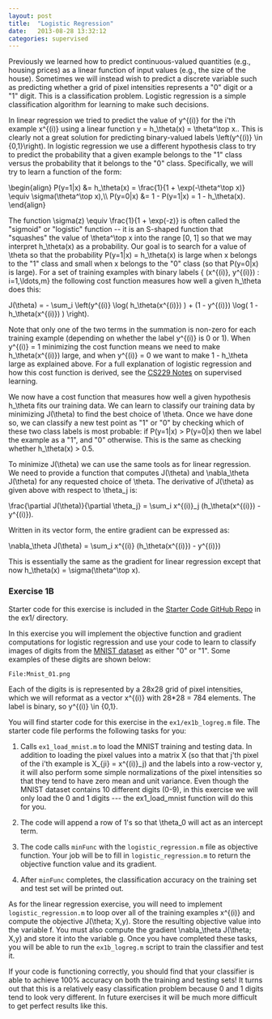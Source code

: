 ```yaml
---
layout: post
title:  "Logistic Regression"
date:   2013-08-28 13:32:12
categories: supervised
---
```

Previously we learned how to predict continuous-valued quantities (e.g., housing prices) as a linear function of input values (e.g., the size of the house).  Sometimes we will instead wish to predict a discrete variable such as predicting whether a grid of pixel intensities represents a "0" digit or a "1" digit.  This is a classification problem.  Logistic regression is a simple classification algorithm for learning to make such decisions.  

In linear regression we tried to predict the value of <m>y^{(i)}</m> for the
<m>i</m>'th example <m>x^{(i)}</m> using a linear function <m>y = h_\theta(x) =
\theta^\top x.</m>.  This is clearly not a great solution for predicting
binary-valued labels <m>\left(y^{(i)} \in \{0,1\}\right)</m>.  In logistic regression we
use a different hypothesis class to try to predict the probability that a given
example belongs to the "1" class versus the probability that it belongs to the
"0" class.  Specifically, we will try to learn a function of the form:

<m>
\begin{align}
P(y=1|x) &amp;= h_\theta(x) = \frac{1}{1 + \exp(-\theta^\top x)} \equiv \sigma(\theta^\top x),\\
P(y=0|x) &amp;= 1 - P(y=1|x) = 1 - h_\theta(x).
\end{align}
</m>

The function <m>\sigma(z) \equiv \frac{1}{1 + \exp(-z)}</m> is often called the "sigmoid" or "logistic" function -- it is an S-shaped function that "squashes" the value of <m>\theta^\top x</m> into the range <m>[0, 1]</m> so that we may interpret <m>h_\theta(x)</m> as a probability.  Our goal is to search for a value of <m>\theta</m> so that the probability <m>P(y=1|x) = h_\theta(x)</m> is large when <m>x</m> belongs to the "1" class and small when <m>x</m> belongs to the "0" class (so that <m>P(y=0|x)</m> is large).  For a set of training examples with binary labels <m>\{ (x^{(i)}, y^{(i)}) : i=1,\ldots,m\}</m> the following cost function measures how well a given <m>h_\theta</m> does this:

<m>
J(\theta) = - \sum_i \left(y^{(i)} \log( h_\theta(x^{(i)}) ) + (1 - y^{(i)}) \log( 1 - h_\theta(x^{(i)}) ) \right).
</m>

Note that only one of the two terms in the summation is non-zero for each training example (depending on whether the label <m>y^{(i)}</m> is 0 or 1).  When <m>y^{(i)} = 1</m> minimizing the cost function means we need to make <m>h_\theta(x^{(i)})</m> large, and when <m>y^{(i)} = 0</m> we want to make <m>1 - h_\theta</m> large as explained above.  For a full explanation of logistic regression and how this cost function is derived, see the [CS229 Notes](http://cs229.stanford.edu/notes/cs229-notes1.pdf) on supervised learning.

We now have a cost function that measures how well a given hypothesis <m>h_\theta</m> fits our training data.  We can learn to classify our training data by minimizing <m>J(\theta)</m> to find the best choice of <m>\theta</m>.  Once we have done so, we can classify a new test point as "1" or "0" by checking which of these two class labels is most probable: if <m>P(y=1|x) > P(y=0|x)</m> then we label the example as a "1", and "0" otherwise.  This is the same as checking whether <m>h_\theta(x) > 0.5</m>.

To minimize <m>J(\theta)</m> we can use the same tools as for linear regression.  We need to provide a function that computes <m>J(\theta)</m> and <m>\nabla_\theta J(\theta)</m> for any requested choice of <m>\theta</m>.  The derivative of <m>J(\theta)</m> as given above with respect to <m>\theta_j</m> is:

<m>
\frac{\partial J(\theta)}{\partial \theta_j} = \sum_i x^{(i)}_j (h_\theta(x^{(i)}) - y^{(i)}).
</m>

Written in its vector form, the entire gradient can be expressed as:

<m>
\nabla_\theta J(\theta) = \sum_i x^{(i)} (h_\theta(x^{(i)}) - y^{(i)}) 
</m>

This is essentially the same as the gradient for linear regression except that now <m>h_\theta(x) = \sigma(\theta^\top x)</m>.

### Exercise 1B ###
Starter code for this exercise is included in the [Starter Code GitHub Repo](https://github.com/amaas/stanford_dl_ex) in the ex1/ directory.

In this exercise you will implement the objective function and gradient computations for logistic regression and use your code to learn to classify images of digits from the [MNIST dataset](http://yann.lecun.com/exdb/mnist/) as either "0" or "1".  Some examples of these digits are shown below:

`File:Mnist_01.png`

Each of the digits is is represented by a 28x28 grid of pixel intensities, which we will reformat as a vector <m>x^{(i)}</m> with 28\*28 = 784 elements.  The label is binary, so <m>y^{(i)} \in \{0,1\}</m>.

You will find starter code for this exercise in the `ex1/ex1b_logreg.m` file.  The starter code file performs the following tasks for you:

1.  Calls `ex1_load_mnist.m` to load the MNIST training and testing data.  In addition to loading the pixel values into a matrix <m>X</m> (so that that j'th pixel of the i'th example is <m>X_{ji} = x^{(i)}_j</m>) and the labels into a row-vector <m>y</m>, it will also perform some simple normalizations of the pixel intensities so that they tend to have zero mean and unit variance.  Even though the MNIST dataset contains 10 different digits (0-9), in this exercise we will only load the 0 and 1 digits --- the ex1_load_mnist function will do this for you.

2. The code will append a row of 1's so that <m>\theta_0</m> will act as an intercept term.

3. The code calls `minFunc` with the `logistic_regression.m` file as objective function.  Your job will be to fill in `logistic_regression.m` to return the objective function value and its gradient.

4. After `minFunc` completes, the classification accuracy on the training set and test set will be printed out.

As for the linear regression exercise, you will need to implement `logistic_regression.m` to loop over all of the training examples <m>x^{(i)}</m> and compute the objective <m>J(\theta; X,y)</m>.  Store the resulting objective value into the variable <m>f</m>.  You must also compute the gradient <m>\nabla_\theta J(\theta; X,y)</m> and store it into the variable <m>g</m>.  Once you have completed these tasks, you will be able to run the `ex1b_logreg.m` script to train the classifier and test it.

If your code is functioning correctly, you should find that your classifier is able to achieve 100% accuracy on both the training and testing sets!  It turns out that this is a relatively easy classification problem because 0 and 1 digits tend to look very different.  In future exercises it will be much more difficult to get perfect results like this.


